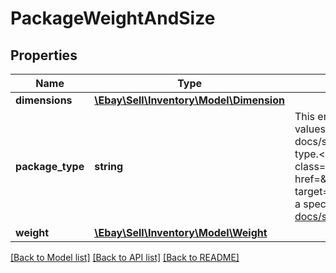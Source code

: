 # PackageWeightAndSize

## Properties
Name | Type | Description | Notes
------------ | ------------- | ------------- | -------------
**dimensions** | [**\Ebay\Sell\Inventory\Model\Dimension**](Dimension.md) |  | [optional] 
**package_type** | **string** | This enumeration value indicates the type of shipping package used to ship the inventory item. The supported values for this field can be found in the &lt;a href&#x3D;\&quot;/api-docs/sell/inventory/types/slr:PackageTypeEnum\&quot; target&#x3D;\&quot;_blank\&quot;&gt;PackageTypeEnum&lt;/a&gt; type.&lt;br&gt;&lt;br&gt;This field will be returned if the package type is set for the inventory item.&lt;br&gt;&lt;br&gt;&lt;span class&#x3D;\&quot;tablenote\&quot;&gt; &lt;strong&gt;Note:&lt;/strong&gt; You can use the &lt;a href&#x3D;\&quot;/Devzone/XML/docs/Reference/eBay/GeteBayDetails.html#Response.ShippingPackageDetails\&quot; target&#x3D;\&quot;_blank\&quot;&gt;GeteBayDetails&lt;/a&gt; Trading API call to retrieve a list of supported package types for a specific marketplace.&lt;/span&gt; For implementation help, refer to &lt;a href&#x3D;&#x27;https://developer.ebay.com/api-docs/sell/inventory/types/slr:PackageTypeEnum&#x27;&gt;eBay API documentation&lt;/a&gt; | [optional] 
**weight** | [**\Ebay\Sell\Inventory\Model\Weight**](Weight.md) |  | [optional] 

[[Back to Model list]](../../README.md#documentation-for-models) [[Back to API list]](../../README.md#documentation-for-api-endpoints) [[Back to README]](../../README.md)

